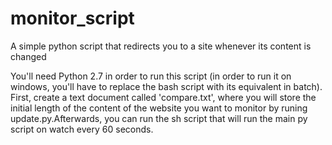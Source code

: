 # monitor_script
A simple python script that redirects you to a site whenever its content is changed

You'll need Python 2.7 in order to run this script (in order to run it on windows, you'll have to replace the bash script with its equivalent in batch). First, create a text document called 'compare.txt', where you will store the initial length of the content of the website you want to monitor by runing update.py.Afterwards, you can run the sh script that will run the main py script on watch every 60 seconds.
